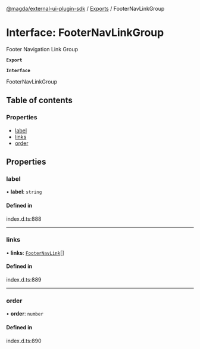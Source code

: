 [@magda/external-ui-plugin-sdk](../README.md) / [Exports](../modules.md) / FooterNavLinkGroup

# Interface: FooterNavLinkGroup

Footer Navigation Link Group

**`Export`**

**`Interface`**

FooterNavLinkGroup

## Table of contents

### Properties

- [label](FooterNavLinkGroup.md#label)
- [links](FooterNavLinkGroup.md#links)
- [order](FooterNavLinkGroup.md#order)

## Properties

### label

• **label**: `string`

#### Defined in

index.d.ts:888

---

### links

• **links**: [`FooterNavLink`](FooterNavLink.md)[]

#### Defined in

index.d.ts:889

---

### order

• **order**: `number`

#### Defined in

index.d.ts:890
